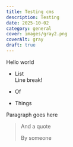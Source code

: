```yaml
---
title: Testing cms
description: Testing
date: 2025-10-02
category: general
cover: images/gray2.png
coverAlt: gray
draft: true
---
```

Hello world

*   List  
    Line break!
    
*   Of
    
*   Things
    

Paragraph goes here

> And a quote
> 
> By someone